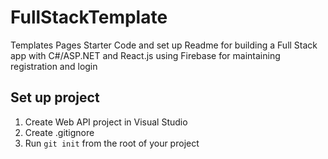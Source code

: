 # FullStackTemplate
Templates Pages Starter Code and set up Readme for building a Full Stack app with C#/ASP.NET and React.js using Firebase for maintaining registration and login


## Set up project

1. Create Web API project in Visual Studio
1. Create .gitignore
1. Run `git init` from the root of your project
